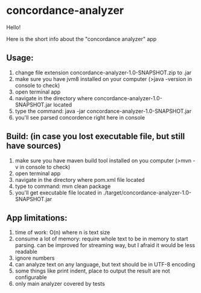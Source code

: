 # concordance-analyzer

Hello!

Here is the short info about the "concordance analyzer" app

## Usage:
1) change file extension concordance-analyzer-1.0-SNAPSHOT.zip to .jar
2) make sure you have jvm8 installed on your computer (>java -version in console to check)
3) open terminal app
4) navigate in the directory where concordance-analyzer-1.0-SNAPSHOT.jar located
5) type the command:
java -jar concordance-analyzer-1.0-SNAPSHOT.jar <path-to-text-file-you-wanna-analyze>
6) you'll see parsed concordence right here in console

## Build: (in case you lost executable file, but still have sources)
1) make sure you have maven build tool installed on you computer (>mvn -v in console to check)
2) open terminal app
3) navigate in the directory where pom.xml file located
4) type to command:
mvn clean package
5) you'll get executable file located in ./target/concordance-analyzer-1.0-SNAPSHOT.jar

## App limitations:
1) time of work: O(n) where n is text size
2) consume a lot of memory: require whole text to be in memory to start parsing. can be improved for streaming way, but I afraid it would be less readable 
3) ignore numbers
4) can analyze text on any language, but text should be in UTF-8 encoding
5) some things like print indent, place to output the result are not configurable
6) only main analyzer covered by tests